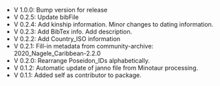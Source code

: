 - V 1.0.0: Bump version for release
- V 0.2.5: Update bibFile
- V 0.2.4: Add kinship information. Minor changes to dating information.
- V 0.2.3: Add BibTex info. Add description.
- V 0.2.2: Add Country_ISO information
- V 0.2.1: Fill-in metadata from community-archive: 2020_Nagele_Caribbean-2.2.0
- V 0.2.0: Rearrange Poseidon_IDs alphabetically.
- V 0.1.2: Automatic update of janno file from Minotaur processing.
- V 0.1.1: Added self as contributor to package.
